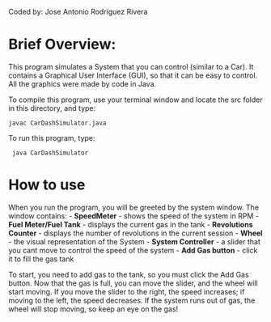 Coded by: Jose Antonio Rodriguez Rivera

# Brief Overview:
This program simulates a System that you can control (similar to a Car). It contains a Graphical User Interface (GUI), so that it can be easy to control. All the graphics were made by code in Java.

To compile this program, use your terminal window and locate the src folder in this directory, and type:

	javac CarDashSimulator.java

To run this program, type:

	 java CarDashSimulator


# How to use
When you run the program, you will be greeted by the system window. The window contains:
	- **SpeedMeter** - shows the speed of the system in RPM
	- **Fuel Meter/Fuel Tank** - displays the current gas in the tank
	- **Revolutions Counter** - displays the number of revolutions in the current session
	- **Wheel** - the visual representation of the System
	- **System Controller** - a slider that you cant move to control the speed of the system
	- **Add Gas button** - click it to fill the gas tank
	
To start, you need to add gas to the tank, so you must click the Add Gas button. Now that the gas is full, you can move the slider, and the wheel will start moving. If you move the slider to the right, the speed increases; if moving to the left, the speed decreases. If the system runs out of gas, the wheel will stop moving, so keep an eye on the gas!
